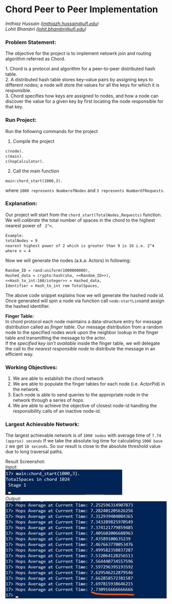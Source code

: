 # Chord Peer to Peer Implementation
<i>Imthiaz Hussain (imthiazh.hussain@ufl.edu)</i><br>
<i>Lohit Bhambri (lohit.bhambri@ufl.edu)</i><br>

### Problem Statement:
The objective for the project is to implement netowrk join and routing algorithm referred as Chord.<br>
<p>
1. Chord is a protocol and algorithm for a peer-to-peer distributed hash table.<br> 
2. A distributed hash table stores key-value pairs by assigning keys to different nodes; a node will store the values for all the keys for which it is responsible.<br>
3. Chord specifies how keys are assigned to nodes, and how a node can discover the value for a given key by first locating the node responsible for that key.
</p>

### Run Project:
Run the following commands for the project <br>
1. Compile the project
```
c(node).
c(main).
c(hopCalculator).
```
2. Call the main function
```
main:chord_start(1000,3).
```
where ```1000 represents NumberofNodes``` and ```3 represents NumberOfRequests```.

### Explanation:
Our project will start from the ```chord_start(TotalNodes,Requests)``` function.<br>
We will <i>calibrate</i> the total number of spaces in the chord to the highest nearest power of ``` 2^n```.
```
Example: 
totalNodes = 9
nearest highest power of 2 which is greater than 9 is 16 i.e. 2^4  where n = 4
```

Now we will generate the nodes (a.k.a. Actors) in following:
```
Random_ID = rand:uniform(1000000000),
Hashed_data = crypto:hash(sha, <<Random_ID>>),
<<Hash_to_int:160/integer>> = Hashed_data,
Identifier = Hash_to_int rem TotalSpaces,
```
The above code snippet explains how we will generate the hashed node id. Once generated will spin a node via function call ```node:startLink```and assign the hashed identifier.
<br>

<b>Finger Table:</b><br>
In chord protocol each node maintains a data-structure entry for message distribution called as <i>finger table</i>.
Our message distribution from a random node to the specified nodes work upon the neighbor lookup in the finger table and transmitting the message to the actor.<br>
If the <i>specified key isn't available</i> inside the finger table, we will delegate the call to <i> the nearest responsible node </i> to distribute the message in an efficient way.

### Working Objectives:
1. We are able to establish the chord network
2. We are able to populate the finger tables for each node (i.e. ActorPid) in the network.
3. Each node is able to send queries to the appropriate node in the network through a series of <i>hops</i>.
4. We are able to achieve the objective of closest node-id handling the responsibility calls of an inactive node-id.

### Largest Achievable Network:
The largest achievable network is of ```1000 nodes``` with average time of ```7.74 (approx) seconds```
If we take the absolute log time for calculating ```1000 base 2``` we get ```10 seconds```. So our result is close to the absolute threshold value due to long traversal paths.

Result Screenshot:<br>
<i>Input:</i><br>
![Alt text](src/resultScreenshot/inputScreenshot.jpg?raw=true "Result")<br>
<i>Output:</i><br>
![Alt text](src/resultScreenshot/resultScreenshot.jpg?raw=true "Result")